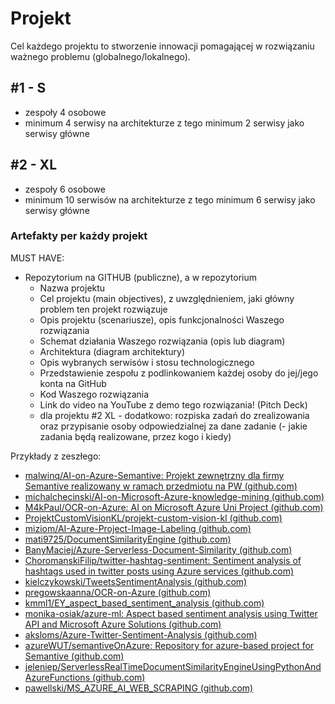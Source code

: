 # Projekt

Cel każdego projektu to stworzenie innowacji pomagającej w rozwiązaniu ważnego problemu (globalnego/lokalnego).



## #1 - S 

- zespoły 4 osobowe
- minimum 4 serwisy na architekturze z tego minimum 2 serwisy jako serwisy główne


## #2 - XL

- zespoły 6 osobowe
- minimum 10 serwisów na architekturze z tego minimum 6 serwisy jako serwisy główne


### Artefakty per każdy projekt
MUST HAVE:
-  Repozytorium na GITHUB (publiczne), a w repozytorium
    -  Nazwa projektu
    -  Cel projektu (main objectives), z uwzględnieniem, jaki główny problem ten projekt rozwiązuje
    -  Opis projektu (scenariusze), opis funkcjonalności Waszego rozwiązania
    -  Schemat działania Waszego rozwiązania (opis lub diagram) 
    -  Architektura (diagram architektury)
    -  Opis wybranych serwisów i stosu technologicznego
    -  Przedstawienie zespołu z podlinkowaniem każdej osoby do jej/jego konta na GitHub
    -  Kod Waszego rozwiązania
    -  Link do video na YouTube z demo tego rozwiązania! (Pitch Deck)
    -  dla projektu #2 XL - dodatkowo: rozpiska zadań do zrealizowania oraz przypisanie osoby odpowiedzialnej za dane zadanie (- jakie zadania będą realizowane, przez kogo i kiedy)
    


Przykłady z zeszłego:

- [malwinq/AI-on-Azure-Semantive: Projekt zewnętrzny dla firmy Semantive realizowany w ramach przedmiotu na PW (github.com)](https://github.com/malwinq/AI-on-Azure-Semantive)
- [michalchecinski/AI-on-Microsoft-Azure-knowledge-mining (github.com)](https://github.com/michalchecinski/AI-on-Microsoft-Azure-knowledge-mining)
- [M4kPaul/OCR-on-Azure: AI on Microsoft Azure Uni Project (github.com)](https://github.com/M4kPaul/OCR-on-Azure)
- [ProjektCustomVisionKL/projekt-custom-vision-kl (github.com)](https://github.com/ProjektCustomVisionKL/projekt-custom-vision-kl)
- [miziom/AI-Azure-Project-Image-Labeling (github.com)](https://github.com/miziom/AI-Azure-Project-Image-Labeling)
- [mati9725/DocumentSimilarityEngine (github.com)](https://github.com/mati9725/DocumentSimilarityEngine)
- [BanyMaciej/Azure-Serverless-Document-Similarity (github.com)](https://github.com/BanyMaciej/Azure-Serverless-Document-Similarity)
- [ChoromanskiFilip/twitter-hashtag-sentiment: Sentiment analysis of hashtags used in twitter posts using Azure services (github.com)](https://github.com/ChoromanskiFilip/twitter-hashtag-sentiment)
- [kielczykowski/TweetsSentimentAnalysis (github.com)](https://github.com/kielczykowski/TweetsSentimentAnalysis)
- [pregowskaanna/OCR-on-Azure (github.com)](https://github.com/pregowskaanna/OCR-on-Azure)
- [kmml1/EY_aspect_based_sentiment_analysis (github.com)](https://github.com/kmml1/EY_aspect_based_sentiment_analysis)
- [monika-osiak/azure-ml: Aspect based sentiment analysis using Twitter API and Microsoft Azure Solutions (github.com)](https://github.com/monika-osiak/azure-ml)
- [aksloms/Azure-Twitter-Sentiment-Analysis (github.com)](https://github.com/aksloms/Azure-Twitter-Sentiment-Analysis)
- [azureWUT/semantiveOnAzure: Repository for azure-based project for Semantive (github.com)](https://github.com/azureWUT/semantiveOnAzure)
- [jeleniep/ServerlessRealTimeDocumentSimilarityEngineUsingPythonAndAzureFunctions (github.com)](https://github.com/jeleniep/ServerlessRealTimeDocumentSimilarityEngineUsingPythonAndAzureFunctions)
- [pawellski/MS_AZURE_AI_WEB_SCRAPING (github.com)](https://github.com/pawellski/MS_AZURE_AI_WEB_SCRAPING)


